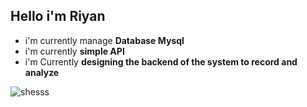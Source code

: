 ## Hello i'm Riyan


<!--
**Riyan-1R/Riyan-1R** is a ✨ _special_ ✨ repository because its `README.md` (this file) appears on your GitHub profile.

Here are some ideas to get you started:

- 🔭 I’m currently working on ...
- 🌱 I’m currently learning ...
- 👯 I’m looking to collaborate on ...
- 🤔 I’m looking for help with ...
- 💬 Ask me about ...
- 📫 How to reach me: ...
- 😄 Pronouns: ...
- ⚡ Fun fact: ...
-->

- i'm currently manage **Database Mysql**
- i'm currently **simple API**
- i'm Currently **designing the backend of the system to record and analyze**

![shesss](https://media.giphy.com/media/v1.Y2lkPWVjZjA1ZTQ3dXB6OGRsOXo3c3NqNjJldzF5aHpwYjI1YWFqNjhyZmVsbGZqMHc1NyZlcD12MV9naWZzX3RyZW5kaW5nJmN0PWc/BPJmthQ3YRwD6QqcVD/giphy.gif)